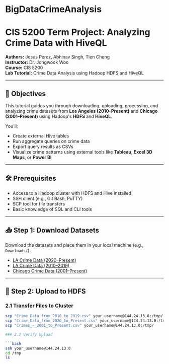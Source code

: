 # BigDataCrimeAnalysis

# CIS 5200 Term Project: Analyzing Crime Data with HiveQL

**Authors:** Jesus Perez, Abhinav Singh, Tien Cheng  
**Instructor:** Dr. Jongwook Woo  
**Course:** CIS 5200  
**Lab Tutorial:** Crime Data Analysis using Hadoop HDFS and HiveQL

---

## 🧠 Objectives

This tutorial guides you through downloading, uploading, processing, and analyzing crime datasets from **Los Angeles (2010–Present)** and **Chicago (2001–Present)** using Hadoop's **HDFS** and **HiveQL**.

You'll:
- Create external Hive tables
- Run aggregate queries on crime data
- Export query results as CSVs
- Visualize crime patterns using external tools like **Tableau**, **Excel 3D Maps**, or **Power BI**

---

## 🛠️ Prerequisites

- Access to a Hadoop cluster with HDFS and Hive installed
- SSH client (e.g., Git Bash, PuTTY)
- SCP tool for file transfers
- Basic knowledge of SQL and CLI tools

---

## 📥 Step 1: Download Datasets

Download the datasets and place them in your local machine (e.g., `Downloads/`):

- [LA Crime Data (2020–Present)](URL)
- [LA Crime Data (2010–2019)](URL)
- [Chicago Crime Data (2001–Present)](URL)

---

## 🔼 Step 2: Upload to HDFS

### 2.1 Transfer Files to Cluster

```bash
scp "Crime_Data_from_2010_to_2019.csv" your_username@144.24.13.0:/tmp/
scp "Crime_Data_from_2020_to_Present.csv" your_username@144.24.13.0:/tmp/
scp "Crimes_-_2001_to_Present.csv" your_username@144.24.13.0:/tmp/

### 2.2 Verify Upload

```bash
ssh your_username@144.24.13.0
cd /tmp
ls
